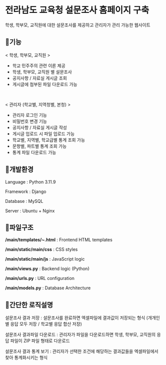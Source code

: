 # 전라남도 교육청 설문조사 홈페이지 구축
학생, 학부모, 교직원에 대한 설문조사를 제공하고 관리자가 관리 가능한 웹사이트

  
## 📌기능
< 학생, 학부모, 교직원 >
- 학교 민주주의 관련 이론 제공
- 학생, 학부모, 교직원 별 설문조사
- 공지사항 / 자료실 게시글 조회
- 게시글에 첨부된 파일 다운로드 가능

<br>

< 관리자 (학교별, 지역청별, 본청) >
- 관리자 로그인 기능
- 비밀번호 변경 기능
- 공지사항 / 자료실 게시글 작성
- 게시글 업로드 시 파일 업로드 가능
- 학교별, 지역별, 학교급별 통계 조회 가능
- 문항별, 파트별 통계 조회 가능
- 통계 파일 다운로드 가능

  
## 📌개발환경
Language : Python 3.11.9


Framework : Django


Database : MySQL


Server : Ubuntu + Nginx


## 📌파일구조
**/main/templates/~.html** : Frontend HTML templates


**/main/static/main/css** : CSS styles


**/main/static/main/js** : JavaScript logic


**/main/views.py** : Backend logic (Python)


**/main/urls.py** : URL configuration


**/main/models.py** : Database Architecture


## 📌간단한 로직설명
설문조사 결과 저장 : 설문조사를 완료하면 엑셀파일에 결과값이 저장되는 형식 (개개인별 응답 모두 저장 / 학교별 응답 합산 저장)


설문조사 결과파일 다운로드 : 관리자가 파일을 다운로드하면 학생, 학부모, 교직원의 응답 파일이 ZIP 파일 형태로 다운로드


설문조사 결과 통계 보기 : 관리자가 선택한 조건에 해당하는 결과값들을 엑셀파일에서 찾아 통계화시키는 형식
